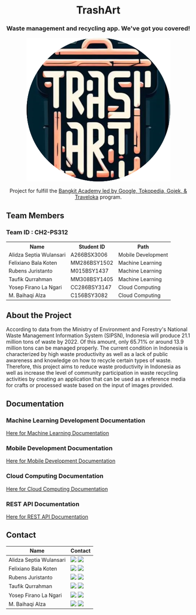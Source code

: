 <h1 align="center">TrashArt</h1>
<h3 align="center">Waste management and recycling app. We've got you covered!</h3>
<p align="center"><img src="https://github.com/bhqialza/Capstone/blob/CloudComputing/assets/logoo.png"></p>
<p align="center">Project for fulfill the <a href="https://grow.google/intl/id_id/bangkit/?tab=machine-learning">Bangkit Academy led by Google, Tokopedia, Gojek, & Traveloka</a> program.</p>

<h2>Team Members</h2>
<h3>Team ID : CH2-PS312</h3>
<table>
        <tr>
            <th>Name</th>
            <th>Student ID</th>
            <th>Path</th>
        </tr>
        <tr>
            <td>Alidza Septia Wulansari</td>
            <td>A266BSX3006</td>
            <td>Mobile Development</td>
        </tr>
        <tr>
            <td>Felixiano Bala Koten</td>
            <td>MM286BSY1502</td>
            <td>Machine Learning</td>
        </tr>
        <tr>
            <td>Rubens Juristanto</td>
            <td>M015BSY1437</td>
            <td>Machine Learning</td>
        </tr>
        <tr>
            <td>Taufik Qurrahman</td>
            <td>MM308BSY1405</td>
            <td>Machine Learning</td>
        </tr>
        <tr>
            <td>Yosep Firano La Ngari</td>
            <td>CC286BSY3147</td>
            <td>Cloud Computing</td>
        </tr>
        <tr>
            <td>M. Baihaqi Alza</td>
            <td>C156BSY3082</td>
            <td>Cloud Computing</td>
        </tr>
</table>
<h2>About the Project</h2>
<p>
According to data from the Ministry of Environment and Forestry's National Waste Management Information System (SIPSN), Indonesia will produce 21.1 million tons of waste by 2022. Of this amount, only 65.71% or around 13.9 million tons can be managed properly. The current condition in Indonesia is characterized by high waste productivity as well as a lack of public awareness and knowledge on how to recycle certain types of waste. Therefore, this project aims to reduce waste productivity in Indonesia as well as increase the level of community participation in waste recycling activities by creating an application that can be used as a reference media for crafts or processed waste based on the input of images provided.
</p>

<h2>Documentation</h2>
<h3>Machine Learning Development Documentation</h3>
<a href="https://github.com/bhqialza/Capstone/tree/MachineLearning">Here for Machine Learning Documentation</a>
<h3>Mobile Development Documentation</h3>
<a href="https://github.com/bhqialza/Capstone/tree/MobileDevolopment">Here for Mobile Development Documentation</a>
<h3>Cloud Computing Documentation</h3>
<a href="https://github.com/bhqialza/Capstone/tree/CloudComputing">Here for Cloud Computing Documentation</a>
<h3>REST API Documentation</h3>
<a href="https://app.swaggerhub.com/apis-docs/LANGARIRANO/capstone/1.0.0#/">Here for REST API Documentation</a>
<p> </p>
<h2>Contact</h2>

| Name                         | Contact                                                                                                                                                                                                                                                                                      |
| ---------------------------- | -------------------------------------------------------------------------------------------------------------------------------------------------------------------------------------------------------------------------------------------------------------------------------------------- |
| Alidza Septia Wulansari | <a href="https://www.linkedin.com/in/alidzaseptia"><img src="https://img.shields.io/badge/LinkedIn-0077B5?style=for-the-badge&logo=linkedin&logoColor=white" /></a> <a href="alidzaseptya.wulan@gmail.com"><img src="https://img.shields.io/badge/Gmail-D14836?style=for-the-badge&logo=gmail&logoColor=white"></a>         |
| Felixiano Bala Koten              | <a href="https://www.linkedin.com/in/ian-koten-162901209?utm_source=share&utm_campaign=share_via&utm_content=profile&utm_medium=android_app"><img src="https://img.shields.io/badge/LinkedIn-0077B5?style=for-the-badge&logo=linkedin&logoColor=white" /></a> <a href="felixianok@gmail.com"><img src="https://img.shields.io/badge/Gmail-D14836?style=for-the-badge&logo=gmail&logoColor=white"></a> |
| Rubens Juristanto     | <a href="https://www.linkedin.com/in/rubensjuristanto"><img src="https://img.shields.io/badge/LinkedIn-0077B5?style=for-the-badge&logo=linkedin&logoColor=white" /></a> <a href="rubens.juristanto4@gmail.com"><img src="https://img.shields.io/badge/Gmail-D14836?style=for-the-badge&logo=gmail&logoColor=white"></a>                       |
| Taufik Qurrahman                      | <a href="https://www.linkedin.com/in/taufik-qurrahman-177932290"><img src="https://img.shields.io/badge/LinkedIn-0077B5?style=for-the-badge&logo=linkedin&logoColor=white" /></a> <a href="taufikfinafiza20@gmail.com"><img src="https://img.shields.io/badge/Gmail-D14836?style=for-the-badge&logo=gmail&logoColor=white"></a>                    |
| Yosep Firano La Ngari         | <a href="https://www.linkedin.com/in/ranolangari/"><img src="https://img.shields.io/badge/LinkedIn-0077B5?style=for-the-badge&logo=linkedin&logoColor=white" /></a> <a href="langarirano@gmail.com"><img src="https://img.shields.io/badge/Gmail-D14836?style=for-the-badge&logo=gmail&logoColor=white"></a>                |
| M. Baihaqi Alza                        | <a href="https://www.linkedin.com/in/bhqialza/"><img src="https://img.shields.io/badge/LinkedIn-0077B5?style=for-the-badge&logo=linkedin&logoColor=white" /></a> <a href="baihaqialza1289@gmail.com"><img src="https://img.shields.io/badge/Gmail-D14836?style=for-the-badge&logo=gmail&logoColor=white"></a>                       |
